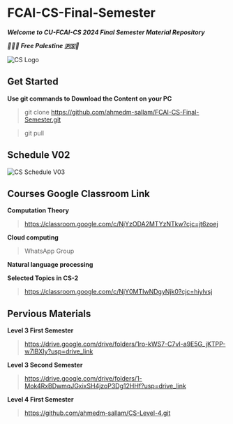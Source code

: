 # FCAI-CS-Final-Semester

**_Welcome to CU-FCAI-CS 2024 Final Semester Material Repository_**

**_🔻🇵🇸 Free Palestine 🇵🇸🔻_**

![CS Logo](https://github.com/ahmedm-sallam/CS-Level-4/assets/97572668/e9aa621e-7161-4b51-ac32-ba3f94cfa173)

## Get Started
**Use git commands to Download the Content on your PC**
> git clone https://github.com/ahmedm-sallam/FCAI-CS-Final-Semester.git

> git pull

## Schedule V02

![CS Schedule V03](https://github.com/ahmedm-sallam/FCAI-CS-Final-Semester/assets/97572668/e2cde9e6-84a2-490c-98e9-f0bbbc69d99e)

## Courses Google Classroom Link

**Computation Theory**
> https://classroom.google.com/c/NjYzODA2MTYzNTkw?cjc=jt6zoej

**Cloud computing**
> WhatsApp Group

**Natural language processing**
>

**Selected Topics in CS-2**
> https://classroom.google.com/c/NjY0MTIwNDgyNjk0?cjc=hiylvsj

## Pervious Materials
 
**Level 3 First Semester**
> https://drive.google.com/drive/folders/1ro-kWS7-C7vI-a9E5G_jKTPP-w7lBXIy?usp=drive_link

**Level 3 Second Semester**
> https://drive.google.com/drive/folders/1-Mok4RxBDwmqJGxixSH4jzoP3Dg12HHf?usp=drive_link

**Level 4 First Semester**
> https://github.com/ahmedm-sallam/CS-Level-4.git

